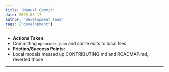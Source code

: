 ```yaml
---
title: "Manual Commit"
date: 2025-08-17
author: "Development Team"
tags: ["development"]
---
```


- **Actions Taken:**
- Committing `opencode.json` and some edits to local files
- **Friction/Success Points:**
- Local models messed up CONTRIBUTING.md and ROADMAP.md, reverted those

---